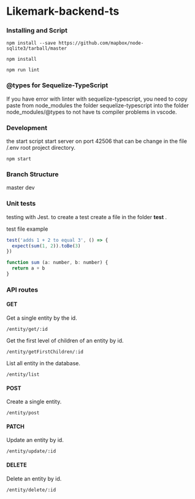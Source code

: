 # Likemark-backend-ts
### Installing and Script

```
npm install --save https://github.com/mapbox/node-sqlite3/tarball/master
```

```
npm install
```

```
npm run lint
```

### @types for Sequelize-TypeScript
If you have error with linter with sequelize-typescript, you need to copy paste from node_modules the folder sequelize-typescript into the folder node_modules/@types to not have ts compiler problems in vscode.  

### Development


the start script start server on port 42506 that can be change in the file /.env root project directory.

```
npm start

```

### Branch Structure
master
dev

### Unit tests

testing with Jest. to create a test create a file in the folder __test__ .

test file example

```javascript
test('adds 1 + 2 to equal 3', () => {
  expect(sum(1, 2)).toBe(3)
})

function sum (a: number, b: number) {
  return a + b
}
```

### API routes

#### GET
Get a single entity by the id.
```
/entity/get/:id
```

Get the first level of children of an entity by id.
```
/entity/getFirstChildren/:id
```

List all entity in the database.
```
/entity/list
```

#### POST
Create a single entity.
```
/entity/post
```

#### PATCH
Update an entity by id.
```
/entity/update/:id
```

#### DELETE
Delete an entity by id.
```
/entity/delete/:id
```




